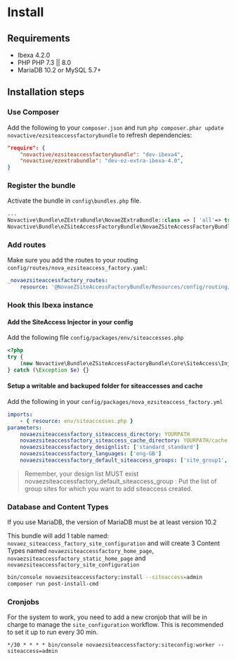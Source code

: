 # Install

## Requirements

* Ibexa 4.2.0
* PHP PHP 7.3 || 8.0
* MariaDB 10.2 or MySQL 5.7+

## Installation steps

### Use Composer

Add the following to your `composer.json` and run `php composer.phar update novactive/ezsiteaccessfactorybundle` to refresh dependencies:

```json
"require": {
    "novactive/ezsiteaccessfactorybundle": "dev-ibexa4",
    "novactive/ezextrabundle": "dev-ez-extra-ibexa-4.0",
}
```

### Register the bundle

Activate the bundle in `config\bundles.php` file.

```php
...
Novactive\Bundle\eZExtraBundle\NovaeZExtraBundle::class => [ 'all'=> true ],
Novactive\Bundle\eZSiteAccessFactoryBundle\NovaeZSiteAccessFactoryBundle::class => [ 'all'=> true ],
```

### Add routes

Make sure you add the routes to your routing `config/routes/nova_ezsiteaccess_factory.yaml`:

```yaml
_novaezsiteaccessfactory_routes:
    resource: '@NovaeZSiteAccessFactoryBundle/Resources/config/routing/main.yaml'
```

### Hook this Ibexa instance

#### Add the SiteAccess Injector in your config

Add the following file `config/packages/env/siteaccesses.php`

```php
<?php
try {
    (new Novactive\Bundle\eZSiteAccessFactoryBundle\Core\SiteAccess\Injector($container))();
} catch (\Exception $e) {}
```

#### Setup a writable and backuped folder for siteaccesses and cache

Add the following in your ``config/packages/nova_ezsiteaccess_factory.yml``

```yaml
imports:
    - { resource: env/siteaccesses.php }
parameters: 
    novaezsiteaccessfactory_siteaccess_directory: YOURPATH
    novaezsiteaccessfactory_siteaccess_cache_directory: YOURPATH/cache
    novaezsiteaccessfactory_designlist: ['standard_standard']
    novaezsiteaccessfactory_languages: ['eng-GB']
    novaezsiteaccessfactory_default_siteaccess_groups: ['site_group1', 'site_group2', '...']
```

> Remember, your design list MUST exist
> novaezsiteaccessfactory_default_siteaccess_group : Put the list of group sites for which you want to add siteaccess created.

### Database and Content Types

If you use MariaDB, the version of MariaDB must be at least version 10.2

This bundle will add 1 table named: `novaez_siteaccess_factory_site_configuration` and will create 3 Content Types named
`novaezsiteaccessfactory_home_page`, `novaezsiteaccessfactory_static_home_page` and `novaezsiteaccessfactory_site_configuration`

```bash
bin/console novaezsiteaccessfactory:install --siteaccess=admin
composer run post-install-cmd
```

### Cronjobs

For the system to work, you need to add a new cronjob that will be in charge to manage the `site_configuration` workflow.
This is recommended to set it up to run every 30 min. 

```cron
*/30 * * * * bin/console novaezsiteaccessfactory:siteconfig:worker --siteaccess=admin
```

